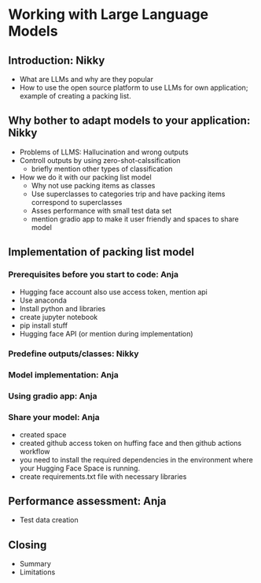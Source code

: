 # Working with Large Language Models
## Introduction: Nikky
* What are LLMs and why are they popular
* How to use the open source platform to use LLMs for own application; example of creating a packing list.

## Why bother to adapt models to your application: Nikky
* Problems of LLMS: Hallucination and wrong outputs
* Controll outputs by using zero-shot-calssification
  * briefly mention other types of classification
* How we do it with our packing list model
  * Why not use packing items as classes
  * Use superclasses to categories trip and have packing items correspond to superclasses
  * Asses performance with small test data set
  * mention gradio app to make it user friendly and spaces to share model

## Implementation of packing list model
### Prerequisites before you start to code: Anja
* Hugging face account also use access token, mention api
* Use anaconda
* Install python and libraries 
* create jupyter notebook
* pip install stuff
* Hugging face API (or mention during implementation)

### Predefine outputs/classes: Nikky

### Model implementation: Anja

### Using gradio app: Anja

### Share your model: Anja
* created space
* created github access token on huffing face and then github actions workflow
* you need to install the required dependencies in the environment where your Hugging Face Space is running.
* create requirements.txt file with necessary libraries


## Performance assessment: Anja
* Test data creation


## Closing
* Summary
* Limitations
